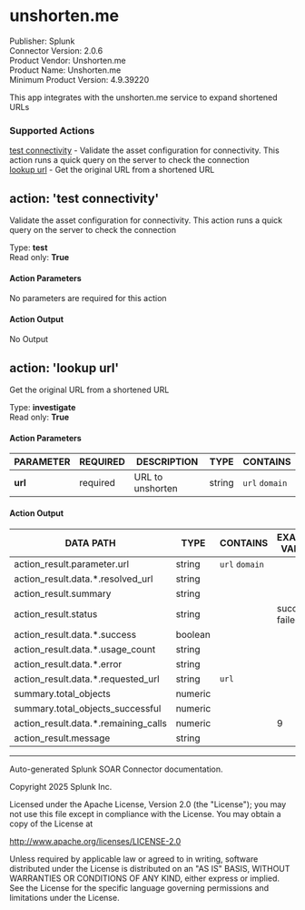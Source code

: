 # unshorten.me

Publisher: Splunk \
Connector Version: 2.0.6 \
Product Vendor: Unshorten.me \
Product Name: Unshorten.me \
Minimum Product Version: 4.9.39220

This app integrates with the unshorten.me service to expand shortened URLs

### Supported Actions

[test connectivity](#action-test-connectivity) - Validate the asset configuration for connectivity. This action runs a quick query on the server to check the connection \
[lookup url](#action-lookup-url) - Get the original URL from a shortened URL

## action: 'test connectivity'

Validate the asset configuration for connectivity. This action runs a quick query on the server to check the connection

Type: **test** \
Read only: **True**

#### Action Parameters

No parameters are required for this action

#### Action Output

No Output

## action: 'lookup url'

Get the original URL from a shortened URL

Type: **investigate** \
Read only: **True**

#### Action Parameters

PARAMETER | REQUIRED | DESCRIPTION | TYPE | CONTAINS
--------- | -------- | ----------- | ---- | --------
**url** | required | URL to unshorten | string | `url` `domain` |

#### Action Output

DATA PATH | TYPE | CONTAINS | EXAMPLE VALUES
--------- | ---- | -------- | --------------
action_result.parameter.url | string | `url` `domain` | |
action_result.data.\*.resolved_url | string | | |
action_result.summary | string | | |
action_result.status | string | | success failed |
action_result.data.\*.success | boolean | | |
action_result.data.\*.usage_count | string | | |
action_result.data.\*.error | string | | |
action_result.data.\*.requested_url | string | `url` | |
summary.total_objects | numeric | | |
summary.total_objects_successful | numeric | | |
action_result.data.\*.remaining_calls | numeric | | 9 |
action_result.message | string | | |

______________________________________________________________________

Auto-generated Splunk SOAR Connector documentation.

Copyright 2025 Splunk Inc.

Licensed under the Apache License, Version 2.0 (the "License");
you may not use this file except in compliance with the License.
You may obtain a copy of the License at

http://www.apache.org/licenses/LICENSE-2.0

Unless required by applicable law or agreed to in writing,
software distributed under the License is distributed on an "AS IS" BASIS,
WITHOUT WARRANTIES OR CONDITIONS OF ANY KIND, either express or implied.
See the License for the specific language governing permissions and limitations under the License.
